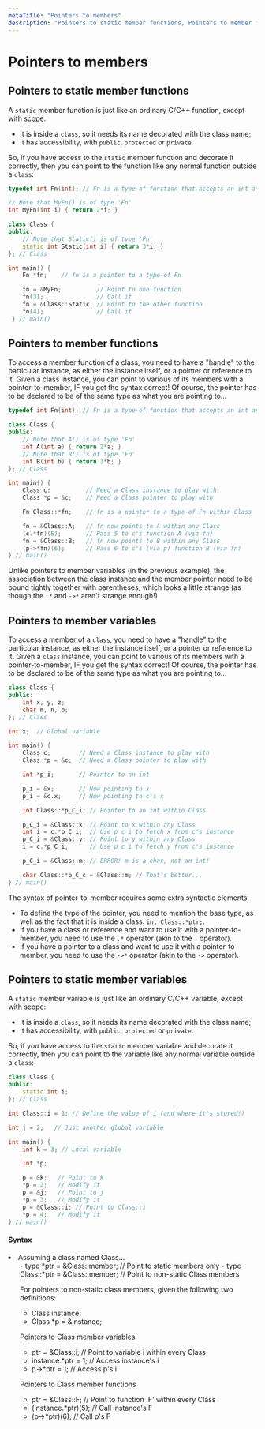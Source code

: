 ```yaml
---
metaTitle: "Pointers to members"
description: "Pointers to static member functions, Pointers to member functions, Pointers to member variables, Pointers to static member variables"
---
```


# Pointers to members



## Pointers to static member functions


A `static` member function is just like an ordinary C/C++ function, except with scope:

- It is inside a `class`, so it needs its name decorated with the class name;
- It has accessibility, with `public`, `protected` or `private`.

So, if you have access to the `static` member function and decorate it correctly, then you can point to the function like any normal function outside a `class`:

```cpp
typedef int Fn(int); // Fn is a type-of function that accepts an int and returns an int

// Note that MyFn() is of type 'Fn'
int MyFn(int i) { return 2*i; }

class Class {
public:
    // Note that Static() is of type 'Fn'
    static int Static(int i) { return 3*i; }
}; // Class

int main() {
    Fn *fn;    // fn is a pointer to a type-of Fn

    fn = &MyFn;          // Point to one function
    fn(3);               // Call it
    fn = &Class::Static; // Point to the other function
    fn(4);               // Call it
 } // main()

```



## Pointers to member functions


To access a member function of a class, you need to have a "handle" to the particular instance, as either the instance itself, or a pointer or reference to it. Given a class instance, you can point to various of its members with a pointer-to-member, IF you get the syntax correct! Of course, the pointer has to be declared to be of the same type as what you are pointing to...

```cpp
typedef int Fn(int); // Fn is a type-of function that accepts an int and returns an int

class Class {
public:
    // Note that A() is of type 'Fn'
    int A(int a) { return 2*a; }
    // Note that B() is of type 'Fn'
    int B(int b) { return 3*b; }
}; // Class

int main() {
    Class c;          // Need a Class instance to play with
    Class *p = &c;    // Need a Class pointer to play with

    Fn Class::*fn;    // fn is a pointer to a type-of Fn within Class

    fn = &Class::A;   // fn now points to A within any Class
    (c.*fn)(5);       // Pass 5 to c's function A (via fn)
    fn = &Class::B;   // fn now points to B within any Class
    (p->*fn)(6);      // Pass 6 to c's (via p) function B (via fn)
} // main()

```

Unlike pointers to member variables (in the previous example), the association between the class instance and the member pointer need to be bound tightly together with parentheses, which looks a little strange (as though the `.*` and `->*` aren't strange enough!)



## Pointers to member variables


To access a member of a `class`, you need to have a "handle" to the particular instance, as either the instance itself, or a pointer or reference to it. Given a `class` instance, you can point to various of its members with a pointer-to-member, IF you get the syntax correct! Of course, the pointer has to be declared to be of the same type as what you are pointing to...

```cpp
class Class {
public:
    int x, y, z;
    char m, n, o;
}; // Class

int x;  // Global variable

int main() {
    Class c;        // Need a Class instance to play with
    Class *p = &c;  // Need a Class pointer to play with

    int *p_i;       // Pointer to an int

    p_i = &x;       // Now pointing to x
    p_i = &c.x;     // Now pointing to c's x

    int Class::*p_C_i; // Pointer to an int within Class

    p_C_i = &Class::x; // Point to x within any Class
    int i = c.*p_C_i;  // Use p_c_i to fetch x from c's instance
    p_C_i = &Class::y; // Point to y within any Class
    i = c.*p_C_i;      // Use p_c_i to fetch y from c's instance

    p_C_i = &Class::m; // ERROR! m is a char, not an int!

    char Class::*p_C_c = &Class::m; // That's better...
} // main()

```

The syntax of pointer-to-member requires some extra syntactic elements:

- To define the type of the pointer, you need to mention the base type, as well as the fact that it is inside a class: `int Class::*ptr;`.
- If you have a class or reference and want to use it with a pointer-to-member, you need to use the `.*` operator (akin to the `.` operator).
- If you have a pointer to a class and want to use it with a pointer-to-member, you need to use the `->*` operator (akin to the `->` operator).



## Pointers to static member variables


A `static` member variable is just like an ordinary C/C++ variable, except with scope:

- It is inside a `class`, so it needs its name decorated with the class name;
- It has accessibility, with `public`, `protected` or `private`.

So, if you have access to the `static` member variable and decorate it correctly, then you can point to the variable like any normal variable outside a `class`:

```cpp
class Class {
public:
    static int i;
}; // Class

int Class::i = 1; // Define the value of i (and where it's stored!)

int j = 2;   // Just another global variable

int main() {
    int k = 3; // Local variable

    int *p;

    p = &k;   // Point to k
    *p = 2;   // Modify it
    p = &j;   // Point to j
    *p = 3;   // Modify it
    p = &Class::i; // Point to Class::i
    *p = 4;   // Modify it
} // main()

```



#### Syntax


<li>
Assuming a class named Class...
<ul>
- type *ptr = &Class::member;        // Point to static members only
- type Class::*ptr = &Class::member; // Point to non-static Class members

For pointers to non-static class members, given the following two definitions:

- Class instance;
- Class *p = &instance;

Pointers to Class member variables

- ptr = &Class::i;   // Point to variable i within every Class
- instance.*ptr = 1; // Access instance's i
- p->*ptr = 1;       // Access p's i

Pointers to Class member functions

- ptr = &Class::F;    // Point to function 'F' within every Class
- (instance.*ptr)(5); // Call instance's F
- (p->*ptr)(6);       // Call p's F

